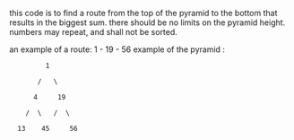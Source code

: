 this code is to find a route from the top of the pyramid to the bottom that results in the biggest sum.
there should be no limits on the pyramid height.
numbers may repeat, and shall not be sorted.

an example of a route: 1 - 19 - 56
example of the pyramid :  

             1
             
           /   \
           
          4     19
          
        /  \   /  \
        
      13    45     56
